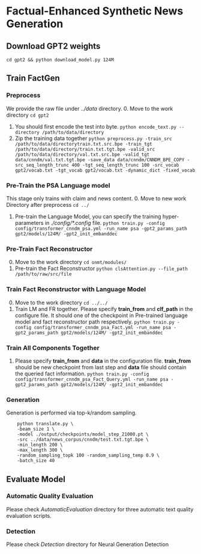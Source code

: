 # Factual-Enhanced Synthetic News Generation

## Download GPT2 weights

`cd gpt2 && python download_model.py 124M`

## Train FactGen

### Preprocess
We provide the raw file under *../data* directory. 
0. Move to the work directory
`cd gpt2`
1. You should first encode the test into byte. 
`python encode_text.py --directory /path/to/data/directory` 
2. Zip the training data together
`python preprocess.py -train_src /path/to/data/directorytrain.txt.src.bpe -train_tgt /path/to/data/directory/train.txt.tgt.bpe -valid_src /path/to/data/directory/val.txt.src.bpe -valid_tgt data/cnndm/val.txt.tgt.bpe -save_data data/cnndm/CNNDM_BPE_COPY -src_seq_length_trunc 400 -tgt_seq_length_trunc 100 -src_vocab gpt2/vocab.txt -tgt_vocab gpt2/vocab.txt -dynamic_dict -fixed_vocab`

### Pre-Train the PSA Language model
This stage only trains with claim and news content. 
0. Move to new work Directory after preprocess 
`cd ../`
1. Pre-train the Language Model, you can specify the training hyper-parameters in *./config/\*.config* file. 
`python train.py -config config/transformer_cnndm_psa.yml -run_name psa -gpt2_params_path gpt2/models/124M/ -gpt2_init_embanddec`

### Pre-Train Fact Reconstructor
0. Move to the work directory 
`cd onmt/modules/`
1. Pre-train the Fact Reconstructor
`python clsAttention.py --file_path /path/to/raw/src/file`

### Train Fact Reconstructor with Language Model 
0. Move to the work directory
`cd ../../`
1. Train LM and FR together. Please specify **train_from** and **clf_path** in the configure file. It should one of the checkpoint in Pre-trained language model and fact reconstructor path respectively. 
`python train.py -config config/transformer_cnndm_psa_Fact.yml -run_name psa -gpt2_params_path gpt2/models/124M/ -gpt2_init_embanddec`


### Train All Components Together
1. Please specify **train_from** and **data** in the configuration file. **train_from** should be new checkpoint from last step and **data** file should contain the queried fact information.
`python train.py -config config/transformer_cnndm_psa_Fact_Query.yml -run_name psa -gpt2_params_path gpt2/models/124M/ -gpt2_init_embanddec`

### Generation
Generation is performed via top-k/random sampling.

        python translate.py \
        -beam_size 1 \
        -model ./output/checkpoints/model_step_21000.pt \
        -src ../data/news_corpus/cnndm/test.txt.tgt.bpe \
        -min_length 200 \
        -max_length 300 \
        -random_sampling_topk 100 -random_sampling_temp 0.9 \
        -batch_size 40


## Evaluate Model

### Automatic Quality Evaluation
Please check *AutomaticEvaluation* directory for three automatic text quality evaluation scripts. 

### Detection
Please check *Detection* directory for Neural Generation Detection 
